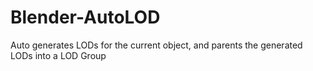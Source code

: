 # Blender-AutoLOD
Auto generates LODs for the current object, and parents the generated LODs into a LOD Group
